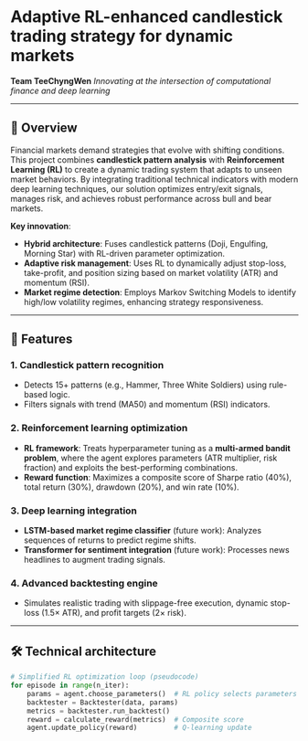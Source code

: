 # Adaptive RL-enhanced candlestick trading strategy for dynamic markets

**Team TeeChyngWen**
*Innovating at the intersection of computational finance and deep learning*

---

## 📌 Overview
Financial markets demand strategies that evolve with shifting conditions. This project combines **candlestick pattern analysis** with **Reinforcement Learning (RL)** to create a dynamic trading system that adapts to unseen market behaviors. By integrating traditional technical indicators with modern deep learning techniques, our solution optimizes entry/exit signals, manages risk, and achieves robust performance across bull and bear markets.

**Key innovation**:
- **Hybrid architecture**: Fuses candlestick patterns (Doji, Engulfing, Morning Star) with RL-driven parameter optimization.
- **Adaptive risk management**: Uses RL to dynamically adjust stop-loss, take-profit, and position sizing based on market volatility (ATR) and momentum (RSI).
- **Market regime detection**: Employs Markov Switching Models to identify high/low volatility regimes, enhancing strategy responsiveness.

---

## 🚀 Features
### 1. **Candlestick pattern recognition**
   - Detects 15+ patterns (e.g., Hammer, Three White Soldiers) using rule-based logic.
   - Filters signals with trend (MA50) and momentum (RSI) indicators.
### 2. **Reinforcement learning optimization**
   - **RL framework**: Treats hyperparameter tuning as a **multi-armed bandit problem**, where the agent explores parameters (ATR multiplier, risk fraction) and exploits the best-performing combinations.
   - **Reward function**: Maximizes a composite score of Sharpe ratio (40%), total return (30%), drawdown (20%), and win rate (10%).
### 3. **Deep learning integration**
   - **LSTM-based market regime classifier** (future work): Analyzes sequences of returns to predict regime shifts.
   - **Transformer for sentiment integration** (future work): Processes news headlines to augment trading signals.
### 4. **Advanced backtesting engine**
   - Simulates realistic trading with slippage-free execution, dynamic stop-loss (1.5× ATR), and profit targets (2× risk).

---

## 🛠 Technical architecture
```python
# Simplified RL optimization loop (pseudocode)
for episode in range(n_iter):
    params = agent.choose_parameters()  # RL policy selects parameters
    backtester = Backtester(data, params)
    metrics = backtester.run_backtest()
    reward = calculate_reward(metrics)  # Composite score
    agent.update_policy(reward)         # Q-learning update
